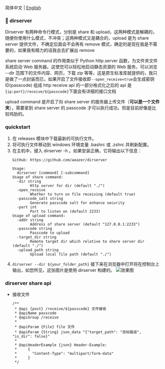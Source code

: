 简体中文 | [English](README-EN.md)

### 🤷‍ dirserver

Dirserver 有两种命令行模式，分别是 share 和 upload，这两种模式是解耦的，随便你使用什么模式，不冲突；这两种模式又是耦合的，upload 是为 share server 提供文件，不确定后面会不会再有 remove 模式，确定的是现在我是不需要的，如果我有精力的话我会去扩展出 remove 

share server command 的作用类似于 Python http.server 函数，为文件夹文件系统启动 Web 服务器。这使您可以轻松地启动静态资源的 Web 服务，可以浏览 --dir 范围下的文件内容、网页，下载 zip 等等，这是原生标准库就提供的，我只是做了一点封装而已，如果开启了文件接收即`--open_receive=true`会生成密钥 ID(passcode) 组成 http receive api 的一部分格式化之后的 api 是`{ip:port}/receive/${passcode}`下面会有详细的接口文档 

upload command 是开启了向 share server 的服务器上传文件（**可以是一个文件夹**），需要拿到 share server 的 passcode 才可以执行成功，但是目前好像是比较鸡肋的。

### quickstart

1. 在 releases 模块中下载最新的可执行文件。
2. 将可执行文件移动到 windows 环境变量 .bashrc 或 .zshrc 并刷新配置。
3. 在主机中，键入 dirserver -h 。如果安装正确，它将输出以下信息：
   ```powshell
   GitHub: https://github.com/aeazer/dirserver
   
   Usage:
     dirserver [command] [-subcommand]
   Usage of share command:
     -dir string
           Http server for dir (default "./")
     -open_receive
           Whether to turn on file receiving (default true)
     -passcode_salt string
           Generate passcode salt for enhance security
     -port int
           Port to listen on (default 2233)
   Usage of upload command:
     -addr string
           Address of share server (default "127.0.0.1:2233")
     -passcode string
           Passcode to upload
     -target_dir string
           Remote target dir which relative to share server dir (default "./")
     -upload_path string
           Upload local file path (default "./")
   ```
4. `dirserver --dir ${your_folder_path}` 接下来在浏览器中打开将在控制台上输出，如您所见，这张图片是使用 dirserver 构建的。
![效果图](http://www.areazer.top/static/dirserver/dirserver.png)

### dirserver share api
- 接收文件
  ```apidoc
  /**
   * @api {post} /receive/${passcode} 文件接收
   * @apiName passcode
   * @apiGroup /receive
   *
   * @apiParam {File} file 文件
   * @apiParam {String} json_data "{"target_path": "目标路径", "is_dir": false}"
   *
   * @apiHeaderExample {json} Header-Example:
   *     {
   *       "Content-Type": "multipart/form-data"
   *     }
   */
  ```
      
